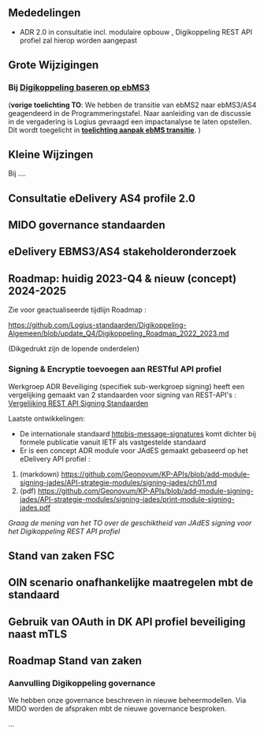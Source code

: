 
## Mededelingen

- ADR 2.0 in consultatie incl. modulaire opbouw , Digikoppeling REST API profiel zal hierop worden aangepast


## Grote Wijzigingen

### Bij [Digikoppeling baseren op ebMS3](https://github.com/Logius-standaarden/Digikoppeling-Koppelvlakstandaard-ebMS2/issues/6)

(__vorige toelichting TO__:
We hebben de transitie van ebMS2 naar ebMS3/AS4 geagendeerd in de Programmeringstafel. 
Naar aanleiding van de discussie in de vergadering is Logius gevraagd een impactanalyse te laten opstellen. 
Dit wordt toegelicht in **[toelichting aanpak ebMS transitie](impact_ebMS.md)**.
)

## Kleine Wijzingen

Bij ....

## Consultatie eDelivery AS4 profile 2.0                        

## MIDO governance standaarden 

## eDelivery EBMS3/AS4 stakeholderonderzoek 

## Roadmap: huidig 2023-Q4  & nieuw (concept) 2024-2025


Zie voor geactualiseerde tijdlijn Roadmap :

https://github.com/Logius-standaarden/Digikoppeling-Algemeen/blob/update_Q4/Digikoppeling_Roadmap_2022_2023.md

(Dikgedrukt zijn de lopende onderdelen)

### Signing & Encryptie toevoegen aan RESTful API profiel	

Werkgroep ADR Beveiliging (specifiek sub-werkgroep signing) heeft een vergelijking gemaakt van 2 standaarden voor signing van REST-API's :
[Vergelijking REST API Signing Standaarden](https://geonovum.github.io/KP-APIs/publicaties/REST_API_Signing_Standaarden)

Laatste ontwikkelingen:
* De internationale standaard [httpbis-message-signatures](https://datatracker.ietf.org/doc/draft-ietf-httpbis-message-signatures/) komt dichter bij formele publicatie vanuit IETF als vastgestelde standaard
* Er is een concept ADR module voor JAdES gemaakt gebaseerd op het eDelivery API profiel : 

1.	(markdown) https://github.com/Geonovum/KP-APIs/blob/add-module-signing-jades/API-strategie-modules/signing-jades/ch01.md
2.	(pdf) https://github.com/Geonovum/KP-APIs/blob/add-module-signing-jades/API-strategie-modules/signing-jades/print-module-signing-jades.pdf

_Graag de mening van het TO over de geschiktheid van JAdES signing voor het Digikoppeling REST API profiel_


## Stand van zaken FSC 

## OIN scenario onafhankelijke maatregelen mbt de standaard  

## Gebruik van OAuth in DK API profiel beveiliging naast mTLS 

## Roadmap Stand van zaken
 
### Aanvulling Digikoppeling governance

We hebben onze governance beschreven in nieuwe beheermodellen.  Via MIDO worden de afspraken mbt de nieuwe governance besproken. 

...

